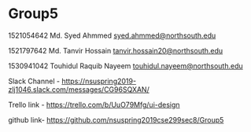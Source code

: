 # Group5

1521054642	Md. Syed Ahmmed	<syed.ahmmed@northsouth.edu>

1521797642	Md. Tanvir Hossain	<tanvir.hossain20@northsouth.edu>

1530941042	Touhidul Raquib Nayeem	<touhidul.nayeem@northsouth.edu>

 Slack Channel - https://nsuspring2019-zlj1046.slack.com/messages/CG96SQXAN/
 
 Trello link - https://trello.com/b/UuO79Mfg/ui-design
 
github link-  https://github.com/nsuspring2019cse299sec8/Group5
 
 
